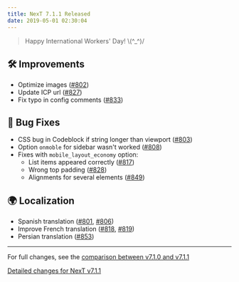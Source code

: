 ```yaml
---
title: NexT 7.1.1 Released
date: 2019-05-01 02:30:04 
---
```


> Happy International Workers' Day! \\(^_^)/

## 🛠 Improvements

- Optimize images ([#802](https://github.com/theme-next/hexo-theme-next/pull/802))
- Update ICP url ([#827](https://github.com/theme-next/hexo-theme-next/pull/827))
- Fix typo in config comments ([#833](https://github.com/theme-next/hexo-theme-next/pull/833))

## 🐞 Bug Fixes

- CSS bug in Codeblock if string longer than viewport ([#803](https://github.com/theme-next/hexo-theme-next/pull/803))
- Option `onmoble` for sidebar wasn't worked ([#808](https://github.com/theme-next/hexo-theme-next/pull/808))
- Fixes with `mobile_layout_economy` option:
  - List items appeared correctly  ([#817](https://github.com/theme-next/hexo-theme-next/pull/817))
  - Wrong top padding ([#828](https://github.com/theme-next/hexo-theme-next/pull/828))
  - Alignments for several elements ([#849](https://github.com/theme-next/hexo-theme-next/pull/849))

## 🌍 Localization

- Spanish translation ([#801](https://github.com/theme-next/hexo-theme-next/pull/801), [#806](https://github.com/theme-next/hexo-theme-next/pull/806))
- Improve French translation ([#818](https://github.com/theme-next/hexo-theme-next/pull/818), [#819](https://github.com/theme-next/hexo-theme-next/pull/819))
- Persian translation ([#853](https://github.com/theme-next/hexo-theme-next/pull/853))

***

For full changes, see the [comparison between v7.1.0 and v7.1.1](https://github.com/theme-next/hexo-theme-next/compare/v7.1.0...v7.1.1)

[Detailed changes for NexT v7.1.1](https://github.com/theme-next/hexo-theme-next/releases/tag/v7.1.1)

